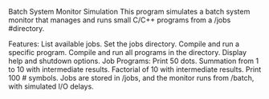 Batch System Monitor Simulation
This program simulates a batch system monitor that manages and runs small C/C++ programs from a /jobs #directory.

Features:
List available jobs.
Set the jobs directory.
Compile and run a specific program.
Compile and run all programs in the directory.
Display help and shutdown options.
Job Programs:
Print 50 dots.
Summation from 1 to 10 with intermediate results.
Factorial of 10 with intermediate results.
Print 100 # symbols.
Jobs are stored in /jobs, and the monitor runs from /batch, with simulated I/O delays.
